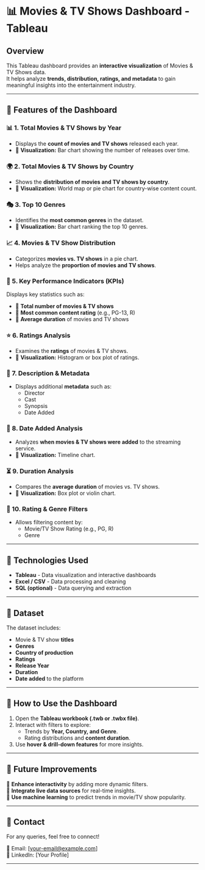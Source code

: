 # 📊 Movies & TV Shows Dashboard - Tableau

## **Overview**
This Tableau dashboard provides an **interactive visualization** of Movies & TV Shows data.  
It helps analyze **trends, distribution, ratings, and metadata** to gain meaningful insights into the entertainment industry.

---

## **🔹 Features of the Dashboard**

### **📊 1. Total Movies & TV Shows by Year**
- Displays the **count of movies and TV shows** released each year.
- 📌 **Visualization:** Bar chart showing the number of releases over time.

### **🌍 2. Total Movies & TV Shows by Country**
- Shows the **distribution of movies and TV shows by country**.
- 📌 **Visualization:** World map or pie chart for country-wise content count.

### **🎭 3. Top 10 Genres**
- Identifies the **most common genres** in the dataset.
- 📌 **Visualization:** Bar chart ranking the top 10 genres.

### **📈 4. Movies & TV Show Distribution**
- Categorizes **movies vs. TV shows** in a pie chart.
- Helps analyze the **proportion of movies and TV shows**.

### **🎯 5. Key Performance Indicators (KPIs)**
Displays key statistics such as:
- 📌 **Total number of movies & TV shows**  
- 📌 **Most common content rating** (e.g., PG-13, R)  
- 📌 **Average duration** of movies and TV shows  

### **⭐ 6. Ratings Analysis**
- Examines the **ratings** of movies & TV shows.
- 📌 **Visualization:** Histogram or box plot of ratings.

### **📝 7. Description & Metadata**
- Displays additional **metadata** such as:
  - Director  
  - Cast  
  - Synopsis  
  - Date Added  

### **📆 8. Date Added Analysis**
- Analyzes **when movies & TV shows were added** to the streaming service.
- 📌 **Visualization:** Timeline chart.

### **⏳ 9. Duration Analysis**
- Compares the **average duration** of movies vs. TV shows.
- 📌 **Visualization:** Box plot or violin chart.

### **🔖 10. Rating & Genre Filters**
- Allows filtering content by:
  - Movie/TV Show Rating (e.g., PG, R)
  - Genre  

---

## **📌 Technologies Used**
- **Tableau** - Data visualization and interactive dashboards
- **Excel / CSV** - Data processing and cleaning
- **SQL (optional)** - Data querying and extraction  

---

## **📂 Dataset**
The dataset includes:
- Movie & TV show **titles**
- **Genres**
- **Country of production**
- **Ratings**
- **Release Year**
- **Duration**
- **Date added** to the platform

---

## **📌 How to Use the Dashboard**
1. Open the **Tableau workbook (.twb or .twbx file)**.
2. Interact with filters to explore:
   - Trends by **Year, Country, and Genre**.
   - Rating distributions and **content duration**.
3. Use **hover & drill-down features** for more insights.

---

## **📌 Future Improvements**
🚀 **Enhance interactivity** by adding more dynamic filters.  
🚀 **Integrate live data sources** for real-time insights.  
🚀 **Use machine learning** to predict trends in movie/TV show popularity.  

---

## **📩 Contact**
For any queries, feel free to connect!  

📧 Email: [your-email@example.com]  
📢 LinkedIn: [Your Profile]  

---

